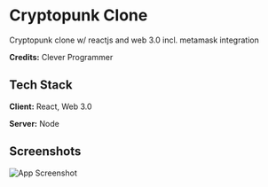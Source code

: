 
# Cryptopunk Clone

Cryptopunk clone w/ reactjs and web 3.0 incl. metamask integration

**Credits:** Clever Programmer


## Tech Stack

**Client:** React, Web 3.0

**Server:** Node


## Screenshots

![App Screenshot](https://i.postimg.cc/PJXVjtF3/2022-03-23-08-05-55-new.png)
